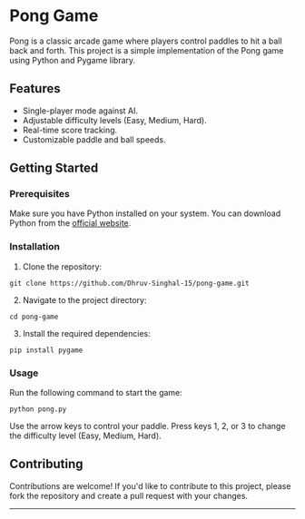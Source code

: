 # Pong Game

Pong is a classic arcade game where players control paddles to hit a ball back and forth. This project is a simple implementation of the Pong game using Python and Pygame library.

## Features

- Single-player mode against AI.
- Adjustable difficulty levels (Easy, Medium, Hard).
- Real-time score tracking.
- Customizable paddle and ball speeds.

## Getting Started

### Prerequisites

Make sure you have Python installed on your system. You can download Python from the [official website](https://www.python.org/).

### Installation

1. Clone the repository:

```
git clone https://github.com/Dhruv-Singhal-15/pong-game.git
```

2. Navigate to the project directory:

```
cd pong-game
```

3. Install the required dependencies:

```
pip install pygame
```

### Usage

Run the following command to start the game:

```
python pong.py
```

Use the arrow keys to control your paddle. Press keys 1, 2, or 3 to change the difficulty level (Easy, Medium, Hard).

## Contributing

Contributions are welcome! If you'd like to contribute to this project, please fork the repository and create a pull request with your changes.

---

